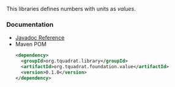 This libraries defines numbers with units as *values*.

### Documentation

- [Javadoc Reference](https://tquadrat.github.io/foundation-value/javadoc/index.html)
- Maven POM
    ```xml
    <dependency>
      <groupId>org.tquadrat.library</groupId>
      <artifactId>org.tquadrat.foundation.value</artifactId>
      <version>0.1.0</version>
    </dependency>
    ```